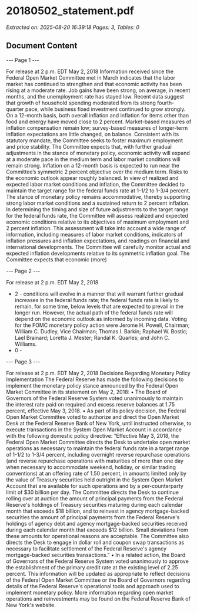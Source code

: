 # 20180502_statement.pdf

*Extracted on: 2025-08-20 16:39:18*
*Pages: 3, Tables: 0*

## Document Content

--- Page 1 ---

For release at 2 p.m. EDT May 2, 2018
Information received since the Federal Open Market Committee met in March indicates that
the labor market has continued to strengthen and that economic activity has been rising at a
moderate rate. Job gains have been strong, on average, in recent months, and the unemployment
rate has stayed low. Recent data suggest that growth of household spending moderated from its
strong fourth-quarter pace, while business fixed investment continued to grow strongly. On a
12-month basis, both overall inflation and inflation for items other than food and energy have
moved close to 2 percent. Market-based measures of inflation compensation remain low;
survey-based measures of longer-term inflation expectations are little changed, on balance.
Consistent with its statutory mandate, the Committee seeks to foster maximum employment
and price stability. The Committee expects that, with further gradual adjustments in the stance
of monetary policy, economic activity will expand at a moderate pace in the medium term and
labor market conditions will remain strong. Inflation on a 12-month basis is expected to run near
the Committee’s symmetric 2 percent objective over the medium term. Risks to the economic
outlook appear roughly balanced.
In view of realized and expected labor market conditions and inflation, the Committee
decided to maintain the target range for the federal funds rate at 1-1/2 to 1-3/4 percent. The
stance of monetary policy remains accommodative, thereby supporting strong labor market
conditions and a sustained return to 2 percent inflation.
In determining the timing and size of future adjustments to the target range for the federal
funds rate, the Committee will assess realized and expected economic conditions relative to its
objectives of maximum employment and 2 percent inflation. This assessment will take into
account a wide range of information, including measures of labor market conditions, indicators
of inflation pressures and inflation expectations, and readings on financial and international
developments. The Committee will carefully monitor actual and expected inflation
developments relative to its symmetric inflation goal. The Committee expects that economic
(more)

--- Page 2 ---

For release at 2 p.m. EDT May 2, 2018
- 2 -
conditions will evolve in a manner that will warrant further gradual increases in the federal funds
rate; the federal funds rate is likely to remain, for some time, below levels that are expected to
prevail in the longer run. However, the actual path of the federal funds rate will depend on the
economic outlook as informed by incoming data.
Voting for the FOMC monetary policy action were Jerome H. Powell, Chairman;
William C. Dudley, Vice Chairman; Thomas I. Barkin; Raphael W. Bostic; Lael Brainard;
Loretta J. Mester; Randal K. Quarles; and John C. Williams.
- 0 -

--- Page 3 ---

For release at 2 p.m. EDT May 2, 2018
Decisions Regarding Monetary Policy Implementation
The Federal Reserve has made the following decisions to implement the monetary policy stance
announced by the Federal Open Market Committee in its statement on May 2, 2018:
• The Board of Governors of the Federal Reserve System voted unanimously to maintain
the interest rate paid on required and excess reserve balances at 1.75 percent, effective
May 3, 2018.
• As part of its policy decision, the Federal Open Market Committee voted to authorize and
direct the Open Market Desk at the Federal Reserve Bank of New York, until instructed
otherwise, to execute transactions in the System Open Market Account in accordance
with the following domestic policy directive:
“Effective May 3, 2018, the Federal Open Market Committee directs the Desk to
undertake open market operations as necessary to maintain the federal funds rate
in a target range of 1-1/2 to 1-3/4 percent, including overnight reverse repurchase
operations (and reverse repurchase operations with maturities of more than one
day when necessary to accommodate weekend, holiday, or similar trading
conventions) at an offering rate of 1.50 percent, in amounts limited only by the
value of Treasury securities held outright in the System Open Market Account
that are available for such operations and by a per-counterparty limit of
$30 billion per day.
The Committee directs the Desk to continue rolling over at auction the amount of
principal payments from the Federal Reserve's holdings of Treasury securities
maturing during each calendar month that exceeds $18 billion, and to reinvest in
agency mortgage-backed securities the amount of principal payments from the
Federal Reserve's holdings of agency debt and agency mortgage-backed securities
received during each calendar month that exceeds $12 billion. Small deviations
from these amounts for operational reasons are acceptable.
The Committee also directs the Desk to engage in dollar roll and coupon swap
transactions as necessary to facilitate settlement of the Federal Reserve's agency
mortgage-backed securities transactions.”
• In a related action, the Board of Governors of the Federal Reserve System voted
unanimously to approve the establishment of the primary credit rate at the existing level
of 2.25 percent.
This information will be updated as appropriate to reflect decisions of the Federal Open Market
Committee or the Board of Governors regarding details of the Federal Reserve's operational tools
and approach used to implement monetary policy.
More information regarding open market operations and reinvestments may be found on the
Federal Reserve Bank of New York's website.